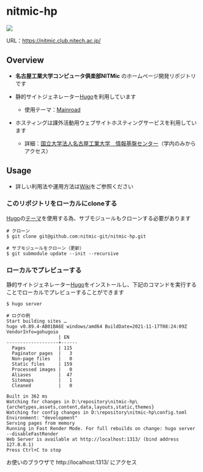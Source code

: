 # nitmic-hp

![](https://github.com/nitmic-git/nitmic-website/actions/workflows/hugo.yml/badge.svg)

URL：https://nitmic.club.nitech.ac.jp/

## Overview

- **名古屋工業大学コンピュータ俱楽部NITMic** のホームページ開発リポジトリです
  
- 静的サイトジェネレーター[Hugo](https://github.com/gohugoio/hugo)を利用しています
  - 使用テーマ：[Mainroad](https://github.com/Vimux/Mainroad)
    
- ホスティングは課外活動用ウェブサイトホスティングサービスを利用しています
  - 詳細：[国立大学法人名古屋工業大学　情報基盤センター](https://www.cc.nitech.ac.jp/service/students/web-hosting-club.html)（学内のみからアクセス）

## Usage

- 詳しい利用法や運用方法は[Wiki](https://github.com/nitmic-git/nitmic-hp/wiki)をご参照ください


### このリポジトリをローカルにcloneする

[Hugo](https://github.com/gohugoio/hugo)の[テーマ](https://themes.gohugo.io/)を使用する為、サブモジュールもクローンする必要があります
```
# クローン
$ git clone git@github.com:nitmic-git/nitmic-hp.git

# サブモジュールをクローン（更新）
$ git submodule update --init --recursive
```

### ローカルでプレビューする
静的サイトジェネレーター[Hugo](https://github.com/gohugoio/hugo)をインストールし、下記のコマンドを実行することでローカルでプレビューすることができます
```
$ hugo server

# ログの例
Start building sites … 
hugo v0.89.4-AB01BA6E windows/amd64 BuildDate=2021-11-17T08:24:09Z VendorInfo=gohugoio
                   | EN
-------------------+------
  Pages            | 115
  Paginator pages  |   3
  Non-page files   |   0
  Static files     | 159
  Processed images |   0
  Aliases          |  47
  Sitemaps         |   1
  Cleaned          |   0

Built in 362 ms
Watching for changes in D:\repository\nitmic-hp\{archetypes,assets,content,data,layouts,static,themes}
Watching for config changes in D:\repository\nitmic-hp\config.toml
Environment: "development"
Serving pages from memory
Running in Fast Render Mode. For full rebuilds on change: hugo server --disableFastRender
Web Server is available at http://localhost:1313/ (bind address 127.0.0.1)
Press Ctrl+C to stop
```
お使いのブラウザで http://localhost:1313/ にアクセス
